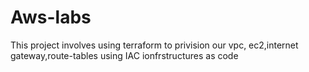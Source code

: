 # Aws-labs
This project involves using terraform to privision our vpc, ec2,internet gateway,route-tables using IAC  ionfrstructures as code
